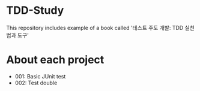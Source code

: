 # TDD-Study
This repository includes example of a book called '테스트 주도 개발: TDD 실천법과 도구'

# About each project
* 001: Basic JUnit test
* 002: Test double